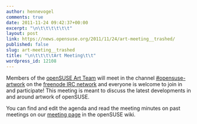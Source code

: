 ```yaml
---
author: hennevogel
comments: true
date: 2011-11-24 09:42:37+00:00
excerpt: "\n\t\t\t\t\t\t"
layout: post
link: https://news.opensuse.org/2011/11/24/art-meeting__trashed/
published: false
slug: art-meeting__trashed
title: "\n\t\t\t\tArt Meeting\t\t"
wordpress_id: 12108
---
```

Members of the [openSUSE Art Team](http://en.opensuse.org/openSUSE:Art_team) will meet in the channel [#opensuse-artwork](irc://irc.freenode.net/opensuse-artwork) on the [freenode IRC network](http://freenode.net/) and everyone is welcome to join in and participate! This meeting is meant to discuss the latest developments in and around artwork of openSUSE.

You can find and edit the agenda and read the meeting minutes on past meetings on our [meeting page](http://en.opensuse.org/openSUSE:Art_meeting) in the openSUSE wiki.		
